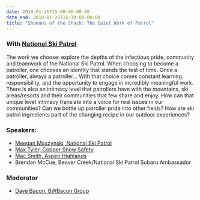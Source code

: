 ```yaml
---
date: 2018-01-26T15:00:00-08:00
date_end: 2018-01-26T16:30:00-08:00
title: "Shamans of the Shack: The Quiet Work of Patrol"
---
```


### With [National Ski Patrol](https://www.nsp.org/)

The work we choose: explore the depths of the infectious pride, community and teamwork of the National Ski Patrol. When choosing to become a patroller, one chooses an identity that stands the test of time.  Once a patroller, always a patroller...  With that choice comes constant learning, responsibility, and the opportunity to engage in incredibly meaningful work. There is also an intimacy level that patrollers have with the mountains, ski areas/resorts and their communities that few share and enjoy. How can that unique level intimacy translate into a voice for real issues in our communities? Can we bottle up patroller pride into other fields?  How are ski patrol ingredients part of the changing recipe in our outdoor experiences?

### Speakers:
- [Meegan Moszynski, National Ski Patrol](https://www.nsp.org/)
- [Max Tyler, Copper Snow Safety](http://www.coppercolorado.com/)
- [Mac Smith, Aspen Highlands](https://www.aspensnowmass.com/our-mountains/aspen-highlands)
- Brendan McCue, Beaver Creek/National Ski Patrol Subaru Ambassador

### Moderator
- [Dave Bacon, BWBacon Group](http://www.bwbacon.com/)
